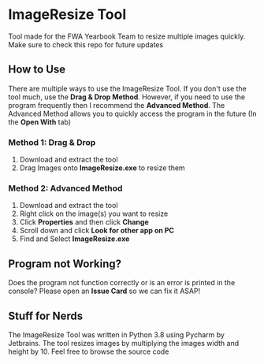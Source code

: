 # ImageResize Tool
Tool made for the FWA Yearbook Team to resize multiple images quickly. Make sure to check this repo for future updates

## How to Use
There are multiple ways to use the ImageResize Tool. If you don't use the tool much, use the **Drag & Drop Method**. However, if you need to use the program frequently then I recommend the **Advanced Method**. The Advanced Method allows you to quickly access the program in the future (In the **Open With** tab)

### Method 1: Drag & Drop
1. Download and extract the tool
2. Drag Images onto **ImageResize.exe** to resize them

### Method 2: Advanced Method
1. Download and extract the tool
2. Right click on the image(s) you want to resize
3. Click **Properties** and then click **Change**
4. Scroll down and click **Look for other app on PC**
5. Find and Select **ImageResize.exe**

## Program not Working?
Does the program not function correctly or is an error is printed in the console? Please open an **Issue Card** so we can fix it ASAP!

## Stuff for Nerds
The ImageResize Tool was written in Python 3.8 using Pycharm by Jetbrains. The tool resizes images by multiplying the images width and height by 10. Feel free to browse the source code 
